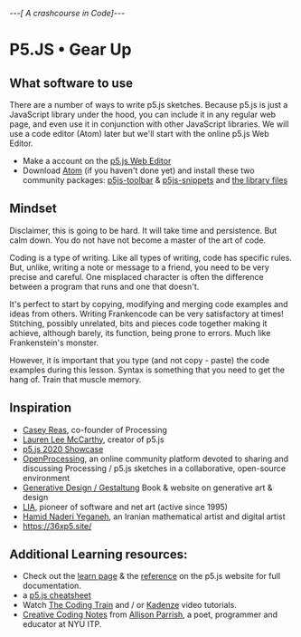 *---[ A crashcourse in Code]---*

# P5.JS • Gear Up

## What software to use
There are a number of ways to write p5.js sketches. Because p5.js is just a JavaScript library under the hood, you can include it in any regular web page, and even use it in conjunction with other JavaScript libraries. 
We will use a code editor (Atom) later but we'll start with the online p5.js Web Editor.    

- Make a account on the [p5.js Web Editor](https://editor.p5js.org/) 
- Download [Atom](https://atom.io) (if you haven't done yet) and install these two community packages: [p5js-toolbar](https://github.com/bmoren/p5js-toolbar) & [p5js-snippets](https://github.com/bmoren/p5js-snippets) and [the library files](https://p5js.org/download/)

## Mindset
Disclaimer, this is going to be hard. It will take time and persistence. But calm down. You do not have not become a master of the art of code. 

Coding is a type of writing. Like all types of writing, code has specific rules. But, unlike, writing a note or message to a friend, you need to be very precise and careful. One misplaced character is often the difference between a program that runs and one that doesn't. 

It's perfect to start by copying, modifying and merging code examples and ideas from others. Writing Frankencode can be very satisfactory at times! Stitching, possibly unrelated, bits and pieces code together making it achieve, although barely, its function, being prone to errors. Much like Frankenstein's monster. 

However, it is important that you type (and not copy - paste) the code examples during this lesson. Syntax is something that you need to get the hang of. Train that muscle memory.
 
## Inspiration
- [Casey Reas](http://reas.com/), co-founder of Processing
- [Lauren Lee McCarthy](https://lauren-mccarthy.com/), creator of p5.js
- [p5.js 2020 Showcase](https://showcase.p5js.org/)
- [OpenProcessing](https://www.openprocessing.org/), an online community platform devoted to sharing and discussing Processing / p5.js sketches in a collaborative, open-source environment
- [Generative Design / Gestaltung](http://www.generative-gestaltung.de/2/) Book & website on generative art & design
- [LIA](http://www.liaworks.com/), pioneer of software and net art (active since 1995)
- [Hamid Naderi Yeganeh](https://about.me/naderiyeganeh), an Iranian mathematical artist and digital artist
- https://36xp5.site/
  
## Additional Learning resources:  
- Check out the [learn page](https://p5js.org/learn/) & the [reference](https://p5js.org/reference/) on the p5.js website for full documentation.
- a [p5.js cheatsheet](https://livinbits.github.io/p5js-cheatsheet-forartists/)
- Watch [The Coding Train](https://thecodingtrain.com/beginners/p5js/0.1-trailer.html) and / or  [Kadenze](https://www.kadenze.com/courses/introduction-to-programming-for-the-visual-arts-with-p5-js/info) video tutorials.
- [Creative Coding Notes](https://creative-coding.decontextualize.com/) from [Allison Parrish](http://www.decontextualize.com/), a poet, programmer and educator at NYU ITP.
